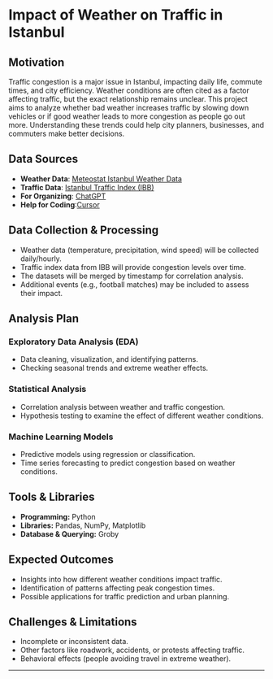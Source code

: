 # Impact of Weather on Traffic in Istanbul

## Motivation  
Traffic congestion is a major issue in Istanbul, impacting daily life, commute times, and city efficiency. Weather conditions are often cited as a factor affecting traffic, but the exact relationship remains unclear. This project aims to analyze whether bad weather increases traffic by slowing down vehicles or if good weather leads to more congestion as people go out more. Understanding these trends could help city planners, businesses, and commuters make better decisions.

## Data Sources  
- **Weather Data**: [Meteostat Istanbul Weather Data](https://meteostat.net/en/station/17060?t=2025-04-11/2025-04-18&utm_source=chatgpt.com#google_vignette)  
- **Traffic Data**: [Istanbul Traffic Index (IBB)](https://data.ibb.gov.tr/en/dataset/istanbul-trafik-indeksi/resource/ba47eacb-a4e1-441c-ae51-0e622d4a18e2)
- **For Organizing**: [ChatGPT](https://chatgpt.com)
- **Help for Coding**:[Cursor](https://www.cursor.com/)

## Data Collection & Processing  
- Weather data (temperature, precipitation, wind speed) will be collected daily/hourly.  
- Traffic index data from IBB will provide congestion levels over time.  
- The datasets will be merged by timestamp for correlation analysis.  
- Additional events (e.g., football matches) may be included to assess their impact.

## Analysis Plan  
### Exploratory Data Analysis (EDA)  
- Data cleaning, visualization, and identifying patterns.  
- Checking seasonal trends and extreme weather effects.  

### Statistical Analysis  
- Correlation analysis between weather and traffic congestion.  
- Hypothesis testing to examine the effect of different weather conditions.  

### Machine Learning Models  
- Predictive models using regression or classification.  
- Time series forecasting to predict congestion based on weather conditions.  

## Tools & Libraries  
- **Programming:** Python  
- **Libraries:** Pandas, NumPy, Matplotlib  
- **Database & Querying:** Groby  

## Expected Outcomes  
- Insights into how different weather conditions impact traffic.  
- Identification of patterns affecting peak congestion times.  
- Possible applications for traffic prediction and urban planning.  

## Challenges & Limitations  
- Incomplete or inconsistent data.  
- Other factors like roadwork, accidents, or protests affecting traffic.  
- Behavioral effects (people avoiding travel in extreme weather).  

---

